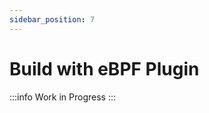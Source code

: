 ```yaml
---
sidebar_position: 7
---
```


# Build with eBPF Plugin

<!-- prettier-ignore -->
:::info
Work in Progress
:::
